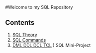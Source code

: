 #Welcome to my SQL Repository

## Contents
1) [SQL Theory](https://github.com/LaminaSA/SQL-Repo/blob/master/SQL-Theory.md)
2) [SQL Commands]()
3) [DML DDL DCL TCL]()
) SQL Mini-Project
